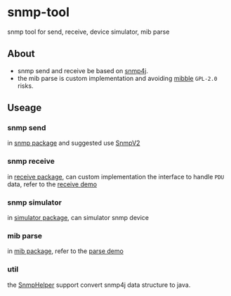 # snmp-tool
snmp tool for send, receive, device simulator, mib parse 

## About
+ snmp send and receive be based on [snmp4j](https://snmp4j.org/).
+ the mib parse is custom implementation and avoiding [mibble](https://github.com/cederberg/mibble) `GPL-2.0` risks.

## Useage
### snmp send
in [snmp package](https://github.com/handsomestWei/snmp-tool/tree/main/src/main/java/com/wjy/snmp) and suggested use [SnmpV2](https://github.com/handsomestWei/snmp-tool/blob/main/src/main/java/com/wjy/snmp/SnmpV2.java)

### snmp receive
in [receive package](https://github.com/handsomestWei/snmp-tool/tree/main/src/main/java/com/wjy/snmp/receive), can custom implementation the interface to handle `PDU` data, refer to the [receive demo](https://github.com/handsomestWei/snmp-tool/blob/main/src/test/java/com/wjy/snmp/SnmpV2Test.java)

### snmp simulator
in [simulator package](https://github.com/handsomestWei/snmp-tool/tree/main/src/main/java/com/wjy/snmp/simulator), can simulator snmp device

### mib parse
in [mib package](https://github.com/handsomestWei/snmp-tool/tree/main/src/main/java/com/wjy/snmp/mib), refer to the [parse demo](https://github.com/handsomestWei/snmp-tool/blob/main/src/test/java/com/wjy/snmp/mib/SimpleMibParserTest.java)

### util
the [SnmpHelper](https://github.com/handsomestWei/snmp-tool/blob/main/src/main/java/com/wjy/snmp/SnmpHelper.java) support convert snmp4j data structure to java.